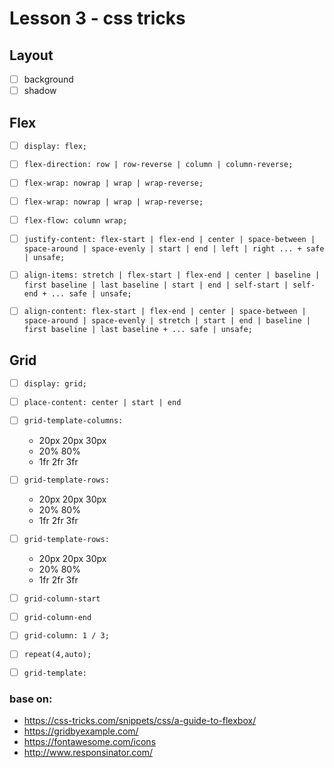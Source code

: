 # Lesson 3 - css tricks

## Layout
- [ ] background
- [ ] shadow

## Flex
- [ ] `display: flex;`
- [ ] `flex-direction: row | row-reverse | column | column-reverse;`
- [ ] `flex-wrap: nowrap | wrap | wrap-reverse;`
- [ ] `flex-wrap: nowrap | wrap | wrap-reverse;`
- [ ] `flex-flow: column wrap;`
- [ ] `justify-content: flex-start | flex-end | center | space-between | space-around | space-evenly | start | end | left | right ... + safe | unsafe;`
- [ ] `align-items: stretch | flex-start | flex-end | center | baseline | first baseline | last baseline | start | end | self-start | self-end + ... safe | unsafe;`
- [ ] `align-content: flex-start | flex-end | center | space-between | space-around | space-evenly | stretch | start | end | baseline | first baseline | last baseline + ... safe | unsafe;`


## Grid
- [ ] `display: grid;`
- [ ] `place-content: center | start | end`
- [ ] `grid-template-columns:`
  - 20px 20px 30px
  - 20% 80%
  - 1fr 2fr 3fr
- [ ] `grid-template-rows:`
  - 20px 20px 30px
  - 20% 80%
  - 1fr 2fr 3fr
- [ ] `grid-template-rows:`
  - 20px 20px 30px
  - 20% 80%
  - 1fr 2fr 3fr
- [ ] `grid-column-start`
- [ ] `grid-column-end`
- [ ] `grid-column: 1 / 3;`
- [ ] `repeat(4,auto);`
- [ ] `grid-template:`




### base on:
- https://css-tricks.com/snippets/css/a-guide-to-flexbox/
- https://gridbyexample.com/
- https://fontawesome.com/icons
- http://www.responsinator.com/

